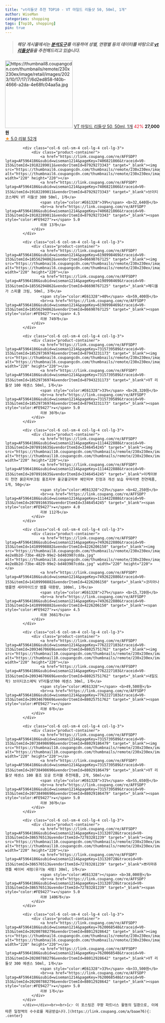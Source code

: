 ```yaml
---
title: "vt리들샷 추천 TOP10 - VT 마일드 리들샷 50, 50ml, 1개"
author: WiseMan
categories: shopping
tags: [Top10, shopping]
pin: true
---
```


> ##### 해당 게시물에서는 [**분석도구**](https://itemscout.io/)를 이용하여 **성별**, **연령별** 등의 데이터를 바탕으로 [**vt리들샷**](https://link.coupang.com/a/baae76)들을 추천해드리고 있습니다.
<div class="container"><div class="row">
            <div class="col-6 col-sm-4 col-lg-4 col-lg-3">
                <div class="product-container">
                    <a href="https://link.coupang.com/re/AFFSDP?lptag=AF5964186&subid=wiseman1214&pageKey=7658484766&traceid=V0-153&itemId=20396506224&vendorItemId=87479073118" target="_blank"><img src="https://thumbnail8.coupangcdn.com/thumbnails/remote/230x230ex/image/retail/images/2023/10/17/17/7/6d2ed858-f40b-4666-a2da-4e68fc04aa5a.jpg" alt="https://thumbnail8.coupangcdn.com/thumbnails/remote/230x230ex/image/retail/images/2023/10/17/17/7/6d2ed858-f40b-4666-a2da-4e68fc04aa5a.jpg" width="220" height="220"></a>
                    <a href="https://link.coupang.com/re/AFFSDP?lptag=AF5964186&subid=wiseman1214&pageKey=7658484766&traceid=V0-153&itemId=20396506224&vendorItemId=87479073118" target="_blank">VT 마일드 리들샷 50, 50ml, 1개</a>
                    <span style="color:#E61328">42%</span> <b>27,000원</b>
                    <br><a href="https://link.coupang.com/re/AFFSDP?lptag=AF5964186&subid=wiseman1214&pageKey=7658484766&traceid=V0-153&itemId=20396506224&vendorItemId=87479073118" target="_blank"><span style="color:#FE9427">★</span> 5.0
                    리뷰 52개</a>
                </div>
            </div>
            
            <div class="col-6 col-sm-4 col-lg-4 col-lg-3">
                <div class="product-container">
                    <a href="https://link.coupang.com/re/AFFSDP?lptag=AF5964186&subid=wiseman1214&pageKey=7406821866&traceid=V0-153&itemId=19182289011&vendorItemId=87929273343" target="_blank"><img src="https://thumbnail6.coupangcdn.com/thumbnails/remote/230x230ex/image/vendor_inventory/355b/911c8a03a8d74168ca8f45e391e6b0b47c6a2f5db6da028c773cb29cd78b.png" alt="https://thumbnail6.coupangcdn.com/thumbnails/remote/230x230ex/image/vendor_inventory/355b/911c8a03a8d74168ca8f45e391e6b0b47c6a2f5db6da028c773cb29cd78b.png" width="220" height="220"></a>
                    <a href="https://link.coupang.com/re/AFFSDP?lptag=AF5964186&subid=wiseman1214&pageKey=7406821866&traceid=V0-153&itemId=19182289011&vendorItemId=87929273343" target="_blank">브이티코스메틱 VT 리들샷 300 50ml, 1개</a>
                    <span style="color:#E61328">39%</span> <b>32,640원</b>
                    <br><a href="https://link.coupang.com/re/AFFSDP?lptag=AF5964186&subid=wiseman1214&pageKey=7406821866&traceid=V0-153&itemId=19182289011&vendorItemId=87929273343" target="_blank"><span style="color:#FE9427">★</span> 5.0
                    리뷰 13개</a>
                </div>
            </div>
            
            <div class="col-6 col-sm-4 col-lg-4 col-lg-3">
                <div class="product-container">
                    <a href="https://link.coupang.com/re/AFFSDP?lptag=AF5964186&subid=wiseman1214&pageKey=6198998469&traceid=V0-153&itemId=18556294862&vendorItemId=86690767125" target="_blank"><img src="https://thumbnail6.coupangcdn.com/thumbnails/remote/230x230ex/image/vendor_inventory/dab0/a5109fc0ef60a6bbb168f34101b90b40262407cbb9bcf12a03e2a36d50ca.jpg" alt="https://thumbnail6.coupangcdn.com/thumbnails/remote/230x230ex/image/vendor_inventory/dab0/a5109fc0ef60a6bbb168f34101b90b40262407cbb9bcf12a03e2a36d50ca.jpg" width="220" height="220"></a>
                    <a href="https://link.coupang.com/re/AFFSDP?lptag=AF5964186&subid=wiseman1214&pageKey=6198998469&traceid=V0-153&itemId=18556294862&vendorItemId=86690767125" target="_blank">메디올가 스피큘 크림, 50ml, 3개</a>
                    <span style="color:#E61328">40%</span> <b>59,400원</b>
                    <br><a href="https://link.coupang.com/re/AFFSDP?lptag=AF5964186&subid=wiseman1214&pageKey=6198998469&traceid=V0-153&itemId=18556294862&vendorItemId=86690767125" target="_blank"><span style="color:#FE9427">★</span> 4.5
                    리뷰 749개</a>
                </div>
            </div>
            
            <div class="col-6 col-sm-4 col-lg-4 col-lg-3">
                <div class="product-container">
                    <a href="https://link.coupang.com/re/AFFSDP?lptag=AF5964186&subid=wiseman1214&pageKey=7315739589&traceid=V0-153&itemId=18529736974&vendorItemId=87943231173" target="_blank"><img src="https://thumbnail6.coupangcdn.com/thumbnails/remote/230x230ex/image/vendor_inventory/493f/8a05386be684be92b3035d207122232843b6075dfad6ef97820ec7bf5ce0.png" alt="https://thumbnail6.coupangcdn.com/thumbnails/remote/230x230ex/image/vendor_inventory/493f/8a05386be684be92b3035d207122232843b6075dfad6ef97820ec7bf5ce0.png" width="220" height="220"></a>
                    <a href="https://link.coupang.com/re/AFFSDP?lptag=AF5964186&subid=wiseman1214&pageKey=7315739589&traceid=V0-153&itemId=18529736974&vendorItemId=87943231173" target="_blank">VT 리들샷 100 에센스 50ml, 1개</a>
                    <span style="color:#E61328">33%</span> <b>28,320원</b>
                    <br><a href="https://link.coupang.com/re/AFFSDP?lptag=AF5964186&subid=wiseman1214&pageKey=7315739589&traceid=V0-153&itemId=18529736974&vendorItemId=87943231173" target="_blank"><span style="color:#FE9427">★</span> 5.0
                    리뷰 30개</a>
                </div>
            </div>
            
            <div class="col-6 col-sm-4 col-lg-4 col-lg-3">
                <div class="product-container">
                    <a href="https://link.coupang.com/re/AFFSDP?lptag=AF5964186&subid=wiseman1214&pageKey=1114422888&traceid=V0-153&itemId=2078916635&vendorItemId=3346454245" target="_blank"><img src="https://thumbnail10.coupangcdn.com/thumbnails/remote/230x230ex/image/vendor_inventory/4345/007e260d2a74953981d8167bcd955431d7f895cd4296907e5d6cb3bf9520.jpg" alt="https://thumbnail10.coupangcdn.com/thumbnails/remote/230x230ex/image/vendor_inventory/4345/007e260d2a74953981d8167bcd955431d7f895cd4296907e5d6cb3bf9520.jpg" width="220" height="220"></a>
                    <a href="https://link.coupang.com/re/AFFSDP?lptag=AF5964186&subid=wiseman1214&pageKey=1114422888&traceid=V0-153&itemId=2078916635&vendorItemId=3346454245" target="_blank">이케이뷰티 천연 붉은피부크림 홍조피부 울긋불긋피부 예민피부 진정과 개선 보습 무파라벤 천연제품, 1개, 50g</a>
                    <span style="color:#E61328">23%</span> <b>42,250원</b>
                    <br><a href="https://link.coupang.com/re/AFFSDP?lptag=AF5964186&subid=wiseman1214&pageKey=1114422888&traceid=V0-153&itemId=2078916635&vendorItemId=3346454245" target="_blank"><span style="color:#FE9427">★</span> 4.0
                    리뷰 112개</a>
                </div>
            </div>
            
            <div class="col-6 col-sm-4 col-lg-4 col-lg-3">
                <div class="product-container">
                    <a href="https://link.coupang.com/re/AFFSDP?lptag=AF5964186&subid=wiseman1214&pageKey=7492622880&traceid=V0-153&itemId=14109998882&vendorItemId=4226206150" target="_blank"><img src="https://thumbnail8.coupangcdn.com/thumbnails/remote/230x230ex/image/retail/images/5287584529858402-4e2e8b2d-73be-4829-99e2-bd403907cdda.jpg" alt="https://thumbnail8.coupangcdn.com/thumbnails/remote/230x230ex/image/retail/images/5287584529858402-4e2e8b2d-73be-4829-99e2-bd403907cdda.jpg" width="220" height="220"></a>
                    <a href="https://link.coupang.com/re/AFFSDP?lptag=AF5964186&subid=wiseman1214&pageKey=7492622880&traceid=V0-153&itemId=14109998882&vendorItemId=4226206150" target="_blank">코리아나 앰플엔 세라마이드샷 앰플 대용량, 100ml, 1개</a>
                    <span style="color:#E61328">27%</span> <b>15,720원</b>
                    <br><a href="https://link.coupang.com/re/AFFSDP?lptag=AF5964186&subid=wiseman1214&pageKey=7492622880&traceid=V0-153&itemId=14109998882&vendorItemId=4226206150" target="_blank"><span style="color:#FE9427">★</span> 4.5
                    리뷰 3661개</a>
                </div>
            </div>
            
            <div class="col-6 col-sm-4 col-lg-4 col-lg-3">
                <div class="product-container">
                    <a href="https://link.coupang.com/re/AFFSDP?lptag=AF5964186&subid=wiseman1214&pageKey=7762227103&traceid=V0-153&itemId=20934670669&vendorItemId=88025751762" target="_blank"><img src="https://thumbnail10.coupangcdn.com/thumbnails/remote/230x230ex/image/vendor_inventory/f3f0/82b849eda52b6587f25d9e12c41b469a2d406ec9b30a4187c8edcd89ebc5.png" alt="https://thumbnail10.coupangcdn.com/thumbnails/remote/230x230ex/image/vendor_inventory/f3f0/82b849eda52b6587f25d9e12c41b469a2d406ec9b30a4187c8edcd89ebc5.png" width="220" height="220"></a>
                    <a href="https://link.coupang.com/re/AFFSDP?lptag=AF5964186&subid=wiseman1214&pageKey=7762227103&traceid=V0-153&itemId=20934670669&vendorItemId=88025751762" target="_blank">내일도착) 브이티코스메틱 VT리들샷700 에센스 30ml, 1개</a>
                    <span style="color:#E61328"></span> <b>49,500원</b>
                    <br><a href="https://link.coupang.com/re/AFFSDP?lptag=AF5964186&subid=wiseman1214&pageKey=7762227103&traceid=V0-153&itemId=20934670669&vendorItemId=88025751762" target="_blank"><span style="color:#FE9427">★</span> 
                    리뷰 0개</a>
                </div>
            </div>
            
            <div class="col-6 col-sm-4 col-lg-4 col-lg-3">
                <div class="product-container">
                    <a href="https://link.coupang.com/re/AFFSDP?lptag=AF5964186&subid=wiseman1214&pageKey=7315739589&traceid=V0-153&itemId=20738498690&vendorItemId=88029186479" target="_blank"><img src="https://thumbnail10.coupangcdn.com/thumbnails/remote/230x230ex/image/vendor_inventory/e459/bd5049d86cbea1489c35f81dcf86a1e5ac38f6dbb608fd304e717d28f5fa.png" alt="https://thumbnail10.coupangcdn.com/thumbnails/remote/230x230ex/image/vendor_inventory/e459/bd5049d86cbea1489c35f81dcf86a1e5ac38f6dbb608fd304e717d28f5fa.png" width="220" height="220"></a>
                    <a href="https://link.coupang.com/re/AFFSDP?lptag=AF5964186&subid=wiseman1214&pageKey=7315739589&traceid=V0-153&itemId=20738498690&vendorItemId=88029186479" target="_blank">VT 리들샷 에센스 100 홍조 모공 트러블 추천제품, 2개, 50ml</a>
                    <span style="color:#E61328">31%</span> <b>55,650원</b>
                    <br><a href="https://link.coupang.com/re/AFFSDP?lptag=AF5964186&subid=wiseman1214&pageKey=7315739589&traceid=V0-153&itemId=20738498690&vendorItemId=88029186479" target="_blank"><span style="color:#FE9427">★</span> 5.0
                    리뷰 30개</a>
                </div>
            </div>
            
            <div class="col-6 col-sm-4 col-lg-4 col-lg-3">
                <div class="product-container">
                    <a href="https://link.coupang.com/re/AFFSDP?lptag=AF5964186&subid=wiseman1214&pageKey=131320728&traceid=V0-153&itemId=386576513&vendorItemId=72783281239" target="_blank"><img src="https://thumbnail10.coupangcdn.com/thumbnails/remote/230x230ex/image/vendor_inventory/9f7e/51a57d6b0a420cee9e94b921fd61ea1fa0cb5b77f4c97b13593baa256c33.jpg" alt="https://thumbnail10.coupangcdn.com/thumbnails/remote/230x230ex/image/vendor_inventory/9f7e/51a57d6b0a420cee9e94b921fd61ea1fa0cb5b77f4c97b13593baa256c33.jpg" width="220" height="220"></a>
                    <a href="https://link.coupang.com/re/AFFSDP?lptag=AF5964186&subid=wiseman1214&pageKey=131320728&traceid=V0-153&itemId=386576513&vendorItemId=72783281239" target="_blank">쁘리마쥬 젠틀 베이비 세럼(유기농 세럼) 30ml, 1개</a>
                    <span style="color:#E61328"></span> <b>38,000원</b>
                    <br><a href="https://link.coupang.com/re/AFFSDP?lptag=AF5964186&subid=wiseman1214&pageKey=131320728&traceid=V0-153&itemId=386576513&vendorItemId=72783281239" target="_blank"><span style="color:#FE9427">★</span> 5.0
                    리뷰 1406개</a>
                </div>
            </div>
            
            <div class="col-6 col-sm-4 col-lg-4 col-lg-3">
                <div class="product-container">
                    <a href="https://link.coupang.com/re/AFFSDP?lptag=AF5964186&subid=wiseman1214&pageKey=7620068548&traceid=V0-153&itemId=20200788279&vendorItemId=88012928642" target="_blank"><img src="https://thumbnail6.coupangcdn.com/thumbnails/remote/230x230ex/image/vendor_inventory/882a/9297286c80bee49e229bdb24c6d1f95966449dcabf20e528fd9bf40e9779.jpeg" alt="https://thumbnail6.coupangcdn.com/thumbnails/remote/230x230ex/image/vendor_inventory/882a/9297286c80bee49e229bdb24c6d1f95966449dcabf20e528fd9bf40e9779.jpeg" width="220" height="220"></a>
                    <a href="https://link.coupang.com/re/AFFSDP?lptag=AF5964186&subid=wiseman1214&pageKey=7620068548&traceid=V0-153&itemId=20200788279&vendorItemId=88012928642" target="_blank">VT 리들샷 300 에센스 50ml, 1개</a>
                    <span style="color:#E61328">33%</span> <b>33,500원</b>
                    <br><a href="https://link.coupang.com/re/AFFSDP?lptag=AF5964186&subid=wiseman1214&pageKey=7620068548&traceid=V0-153&itemId=20200788279&vendorItemId=88012928642" target="_blank"><span style="color:#FE9427">★</span> 5.0
                    리뷰 1개</a>
                </div>
            </div>
            </div></div><br><br>[👉 이 포스팅은 쿠팡 파트너스 활동의 일환으로, 이에 따른 일정액의 수수료를 제공받습니다.](https://link.coupang.com/a/baae76){: .center}